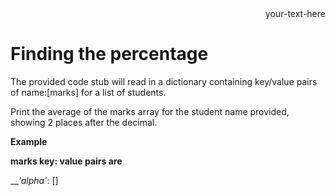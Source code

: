 <div style="text-align: right"> your-text-here </div>

# Finding the percentage

The provided code stub will read in a dictionary containing key/value pairs of name:[marks] for a list of students.

Print the average of the marks array for the student name provided, showing 2 places after the decimal.

__Example__

__marks key: value pairs are__

___'alpha'_: []
